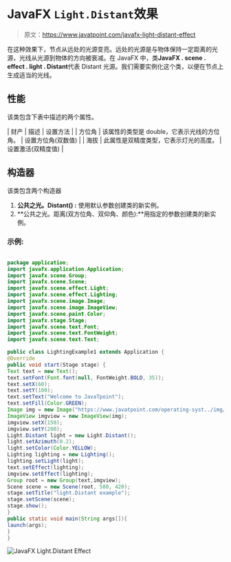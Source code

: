 # JavaFX `Light.Distant`效果

> 原文：<https://www.javatpoint.com/javafx-light-distant-effect>

在这种效果下，节点从远处的光源变亮。远处的光源是与物体保持一定距离的光源，光线从光源到物体的方向被衰减。在 JavaFX 中，类**JavaFX . scene . effect . light . Distant**代表 Distant 光源。我们需要实例化这个类，以便在节点上生成适当的光线。

## 性能

该类包含下表中描述的两个属性。

| 财产 | 描述 | 设置方法 |
| 方位角 | 该属性的类型是 double，它表示光线的方位角。 | 设置方位角(双数值) |
| 海拔 | 此属性是双精度类型，它表示灯光的高度。 | 设置激活(双精度值) |

## 构造器

该类包含两个构造器

1.  **公共之光。Distant() :** 使用默认参数创建类的新实例。
2.  **公共之光。距离(双方位角、双仰角、颜色):**用指定的参数创建类的新实例。

### 示例:

```java

package application;
import javafx.application.Application; 
import javafx.scene.Group; 
import javafx.scene.Scene;
import javafx.scene.effect.Light;
import javafx.scene.effect.Lighting;
import javafx.scene.image.Image;
import javafx.scene.image.ImageView;
import javafx.scene.paint.Color; 
import javafx.stage.Stage; 
import javafx.scene.text.Font; 
import javafx.scene.text.FontWeight; 
import javafx.scene.text.Text; 

public class LightingExample1 extends Application { 
@Override
public void start(Stage stage) {  
Text text = new Text();       
text.setFont(Font.font(null, FontWeight.BOLD, 35));        
text.setX(60); 
text.setY(100); 
text.setText("Welcome to JavaTpoint");        
text.setFill(Color.GREEN);   
Image img = new Image("https://www.javatpoint.com/operating-syst../img/operating-system-tutorial.png");
ImageView imgview = new ImageView(img);
imgview.setX(150);
imgview.setY(200);
Light.Distant light = new Light.Distant();
light.setAzimuth(0.2);
light.setColor(Color.YELLOW);
Lighting lighting = new Lighting(); 
lighting.setLight(light);
text.setEffect(lighting);       
imgview.setEffect(lighting); 
Group root = new Group(text,imgview);   
Scene scene = new Scene(root, 580, 420);  
stage.setTitle("light.Distant example");  
stage.setScene(scene);
stage.show();         
} 
public static void main(String args[]){ 
launch(args); 
} 
} 

```

![JavaFX Light.Distant Effect](../img/1a31f5b34980664372b70eb89a27e1cc.png)